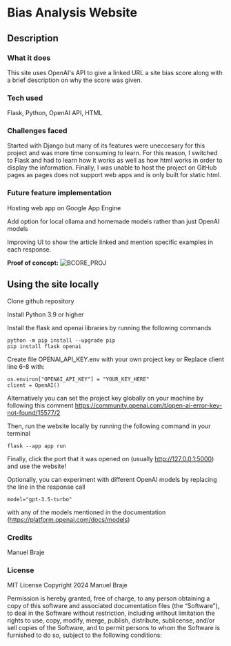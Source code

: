 # Bias Analysis Website

## Description

### What it does
This site uses OpenAI's API to give a linked URL a site bias score along with a brief description on why the score was given.

### Tech used
Flask, Python, OpenAI API, HTML

### Challenges faced

Started with Django but many of its features were uneccesary for this project and was more time consuming to learn. For this reason, I switched to Flask and had to learn how it works as well as how html works in order to display the information. Finally, I was unable to host the project on GitHub pages as pages does not support web apps and is only built for static html. 


### Future feature implementation

Hosting web app on Google App Engine

Add option for local ollama and homemade models rather than just OpenAI models

Improving UI to show the article linked and mention specific examples in each response.

**Proof of concept:**
![BCORE_PROJ](https://github.com/ManuelBX/bias-website/assets/91144975/f2fd07ed-64a8-45d3-a0c8-c892285b4fd0)

## Using the site locally
Clone github repository

Install Python 3.9 or higher

Install the flask and openai libraries by running the following commands
```
python -m pip install --upgrade pip
pip install flask openai
```

Create file OPENAI_API_KEY.env with your own project key
or
Replace client line 6-8 with:
```
os.environ["OPENAI_API_KEY"] = "YOUR_KEY_HERE"
client = OpenAI()
```
Alternatively you can set the project key globally on your machine by following this comment
https://community.openai.com/t/open-ai-error-key-not-found/15577/2 

Then, run the website locally by running the following command in your terminal
```
flask --app app run
```

Finally, click the port that it was opened on (usually http://127.0.0.1:5000) and use the website!

Optionally, you can experiment with different OpenAI models by replacing the line in the response call
```
model="gpt-3.5-turbo"
```
with any of the models mentioned in the documentation (https://platform.openai.com/docs/models)

### Credits
Manuel Braje

### License
MIT License
Copyright 2024 Manuel Braje

Permission is hereby granted, free of charge, to any person obtaining a copy of this software and associated documentation files (the “Software”), to deal in the Software without restriction, including without limitation the rights to use, copy, modify, merge, publish, distribute, sublicense, and/or sell copies of the Software, and to permit persons to whom the Software is furnished to do so, subject to the following conditions:
